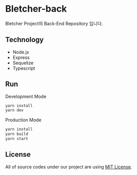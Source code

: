 # Bletcher-back

Bletcher Project의 Back-End Repository 입니다.

## Technology

- Node.js
- Express
- Sequelize
- Typescript

## Run

Development Mode

```bash
yarn install
yarn dev
```

Production Mode

```bash
yarn install
yarn build
yarn start
```

## License

All of source codes under our project are using  [MIT License](http://opensource.org/licenses/MIT).
